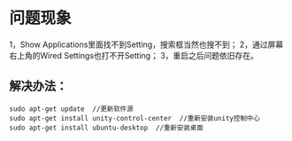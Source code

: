 # 问题现象

1，Show Applications里面找不到Setting，搜索框当然也搜不到；
2，通过屏幕右上角的Wired Settings也打不开Setting；
3，重启之后问题依旧存在。

## 解决办法：

```shell
sudo apt-get update  //更新软件源
sudo apt-get install unity-control-center  //重新安装unity控制中心
sudo apt-get install ubuntu-desktop  //重新安装桌面
```

